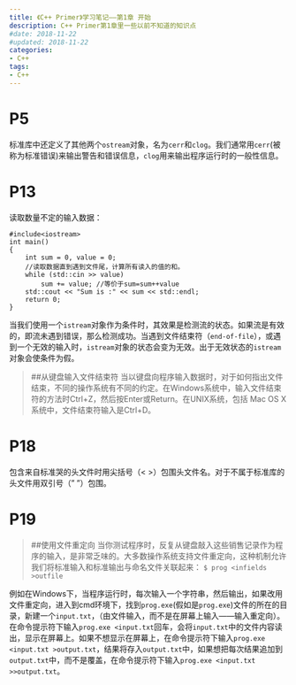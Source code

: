 ```yaml
---
title: 《C++ Primer》学习笔记——第1章 开始
description: C++ Primer第1章里一些以前不知道的知识点
#date: 2018-11-22 
#updated: 2018-11-22
categories:
- C++
tags:
- C++
---
```


# P5
标准库中还定义了其他两个`ostream`对象，名为`cerr`和`clog`。我们通常用`cerr`(被称为标准错误)来输出警告和错误信息，`clog`用来输出程序运行时的一般性信息。
# P13
读取数量不定的输入数据：
```
#include<iostream>
int main()
{
	int sum = 0, value = 0;
    //读取数据直到遇到文件尾，计算所有读入的值的和。
	while (std::cin >> value)
		sum += value; //等价于sum=sum++value
	std::cout << "Sum is :" << sum << std::endl;
    return 0;
}
```
当我们使用一个`istream`对象作为条件时，其效果是检测流的状态。如果流是有效的，即流未遇到错误，那么检测成功。当遇到文件结束符（`end-of-file`），或遇到一个无效的输入时，`istream`对象的状态会变为无效。出于无效状态的`istream`对象会使条件为假。
> ##从键盘输入文件结束符
当以键盘向程序输入数据时，对于如何指出文件结束，不同的操作系统有不同的约定。在Windows系统中，输入文件结束符的方法时Ctrl+Z，然后按Enter或Return。在UNIX系统，包括  Mac OS X系统中，文件结束符输入是Ctrl+D。

# P18
包含来自标准哭的头文件时用尖括号（< >）包围头文件名。对于不属于标准库的头文件用双引号（” ”）包围。  
# P19
> ##使用文件重定向
当你测试程序时，反复从键盘敲入这些销售记录作为程序的输入，是非常乏味的。大多数操作系统支持文件重定向，这种机制允许我们将标准输入和标准输出与命名文件关联起来：
`$ prog <infields >outfile`


例如在Windows下，当程序运行时，每次输入一个字符串，然后输出，如果改用文件重定向，进入到cmd环境下，找到`prog.exe`(假如是`prog.exe`)文件的所在的目录，新建一个`input.txt`，（由文件输入，而不是在屏幕上输入——输入重定向）。在命令提示符下输入`prog.exe <input.txt`回车，会将`input.txt`中的文件内容读出，显示在屏幕上。如果不想显示在屏幕上，在命令提示符下输入`prog.exe <input.txt >output.txt`，结果将存入`output.txt`中，如果想把每次结果追加到`output.txt`中，而不是覆盖，在命令提示符下输入`prog.exe <input.txt >>output.txt`。